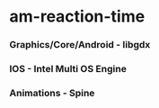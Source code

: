 # am-reaction-time
### Graphics/Core/Android - libgdx
### IOS - Intel Multi OS Engine
### Animations - Spine
